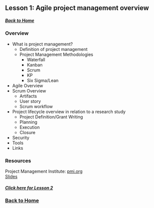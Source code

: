 ## Lesson 1: Agile project management overview
##### [Back to Home](../index.md)

### Overview

- What is project management?
  - Definition of project management
  - Project Management Methodologies
    - Waterfall
    - Kanban
    - Scrum
    - KP
    - Six Sigma/Lean
- Agile Overview
- Scrum Overview
  - Artifacts
  - User story
  - Scrum workflow
- Project lifecycle overview in relation to a research study
  - Project Definition/Grant Writing
  - Planning 
  - Execution
  - Closure
- Security
- Tools
- Links

### Resources
Project Management Institute: [pmi.org](https://www.pmi.org/)  
[Slides](https://github.com/data2health/mtip-tutorial/blob/master/docs/lessons/Agile%20Training%20(9-21-18).pptx)

##### [Click here for Lesson 2](https://data2health.github.io/mtip-tutorial/lessons/Lesson2.html) 
### [Back to Home](../index)
